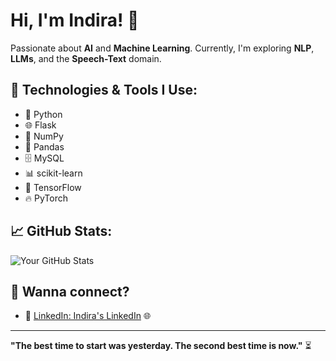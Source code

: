 # Hi, I'm Indira! 👋

Passionate about **AI** and **Machine Learning**. Currently, I'm exploring **NLP**, **LLMs**, and the **Speech-Text** domain. 

## 🔧 Technologies & Tools I Use:
- 🐍 Python
- 🌐 Flask
- 🔢 NumPy
- 🧮 Pandas
- 🗄️ MySQL
- 📊 scikit-learn
- 🤖 TensorFlow
- 🔥 PyTorch

## 📈 GitHub Stats:
![Your GitHub Stats](https://github-readme-stats.vercel.app/api?username=Indira-123&show_icons=true&hide_title=true)

## 📣 Wanna connect?
- 🔗 [LinkedIn: Indira's LinkedIn](https://www.linkedin.com/in/indirasharma13/) 🌐

---

**"The best time to start was yesterday. The second best time is now."** ⏳
